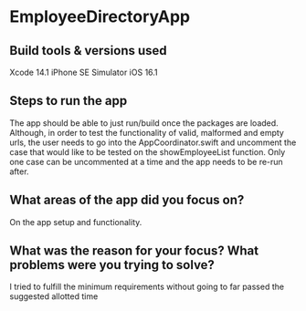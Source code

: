 # EmployeeDirectoryApp

## Build tools & versions used
Xcode 14.1
iPhone SE Simulator iOS 16.1

## Steps to run the app
The app should be able to just run/build once the packages are loaded.
Although, in order to test the functionality of valid, malformed and empty urls, the user needs to go into the AppCoordinator.swift and uncomment the case that would like to be tested on the showEmployeeList function.
Only one case can be uncommented at a time and the app needs to be re-run after.

## What areas of the app did you focus on?
On the app setup and functionality.

## What was the reason for your focus? What problems were you trying to solve?
I tried to fulfill the minimum requirements without going to far passed the suggested allotted time